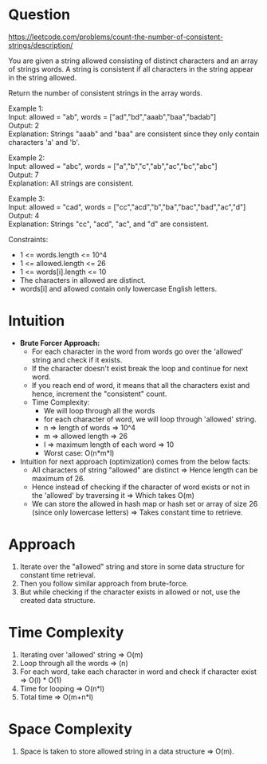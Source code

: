 # Question
https://leetcode.com/problems/count-the-number-of-consistent-strings/description/

You are given a string allowed consisting of distinct characters and an array of strings words.
A string is consistent if all characters in the string appear in the string allowed.

Return the number of consistent strings in the array words.


Example 1:\
Input: allowed = "ab", words = ["ad","bd","aaab","baa","badab"]\
Output: 2\
Explanation: Strings "aaab" and "baa" are consistent since they only contain characters 'a' and 'b'.

Example 2:\
Input: allowed = "abc", words = ["a","b","c","ab","ac","bc","abc"]\
Output: 7\
Explanation: All strings are consistent.

Example 3:\
Input: allowed = "cad", words = ["cc","acd","b","ba","bac","bad","ac","d"]\
Output: 4\
Explanation: Strings "cc", "acd", "ac", and "d" are consistent.

Constraints:

- 1 <= words.length <= 10^4
- 1 <= allowed.length <= 26
- 1 <= words[i].length <= 10
- The characters in allowed are distinct.
- words[i] and allowed contain only lowercase English letters.

# Intuition

- **Brute Forcer Approach:**
  - For each character in the word from words go over the 'allowed' string and check if it exists.
  - If the character doesn't exist break the loop and continue for next word.
  - If you reach end of word, it means that all the characters exist and hence, increment the "consistent" count.
  - Time Complexity:
    - We will loop through all the words
    - for each character of word, we will loop through 'allowed' string.
    - n => length of words => 10^4
    - m => allowed length => 26
    - l => maximum length of each word => 10
    - Worst case: O(n\*m\*l)
- Intuition for next approach (optimization) comes from the below facts:
  - All characters of string "allowed" are distinct => Hence length can be maximum of 26.
  - Hence instead of checking if the character of word exists or not in the 'allowed' by traversing it => Which takes O(m)
  - We can store the allowed in hash map or hash set or array of size 26 (since only lowercase letters) => Takes constant time to retrieve.

# Approach

1. Iterate over the "allowed" string and store in some data structure for constant time retrieval.
2. Then you follow similar approach from brute-force.
3. But while checking if the character exists in allowed or not, use the created data structure.

# Time Complexity

1. Iterating over 'allowed' string => O(m)
2. Loop through all the words => (n)
3. For each word, take each character in word and check if character exist => O(l) * O(1)
4. Time for looping => O(n*l)
5. Total time => O(m+n*l)

# Space Complexity

1. Space is taken to store allowed string in a data structure => O(m).
